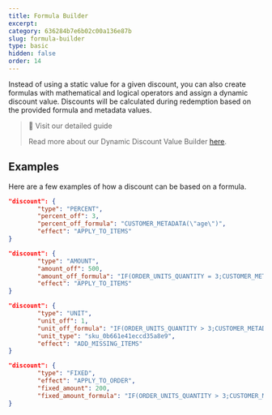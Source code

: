 ```yaml
---
title: Formula Builder
excerpt: 
category: 636284b7e6b02c00a136e87b
slug: formula-builder
type: basic
hidden: false
order: 14
---
```


Instead of using a static value for a given discount, you can also create formulas with mathematical and logical operators and assign a dynamic discount value. Discounts will be calculated during redemption based on the provided formula and metadata values. 

> 📘 Visit our detailed guide
>
> Read more about our Dynamic Discount Value Builder [here](https://support.voucherify.io/article/568-how-to-create-dynamic-discount-value).

## Examples

Here are a few examples of how a discount can be based on a formula.

```json Percent
"discount": {
        "type": "PERCENT",
        "percent_off": 3,
        "percent_off_formula": "CUSTOMER_METADATA(\"age\")",
        "effect": "APPLY_TO_ITEMS"
}
```
```json Amount
"discount": {
        "type": "AMOUNT",
        "amount_off": 500,
        "amount_off_formula": "IF(ORDER_UNITS_QUANTITY = 3;CUSTOMER_METADATA(\"age\") * 2;CUSTOMER_METADATA(\"age\"))",
        "effect": "APPLY_TO_ITEMS"
}
```
```json Unit
"discount": {
        "type": "UNIT",
        "unit_off": 1,
        "unit_off_formula": "IF(ORDER_UNITS_QUANTITY > 3;CUSTOMER_METADATA(\"age\") / 5;CUSTOMER_METADATA(\"age\") / 10)",
        "unit_type": "sku_0b661e41eccd35a8e9",
        "effect": "ADD_MISSING_ITEMS"
}
```
```json Fixed
"discount": {
        "type": "FIXED",
        "effect": "APPLY_TO_ORDER",
        "fixed_amount": 200,
        "fixed_amount_formula": "IF(ORDER_UNITS_QUANTITY > 3;CUSTOMER_METADATA(\"age\") + 2;CUSTOMER_METADATA(\"age\") - 2)"
}
```
